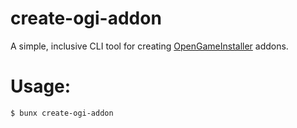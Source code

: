 # create-ogi-addon

A simple, inclusive CLI tool for creating [OpenGameInstaller](https://ogi.nat3z.com/) addons.

# Usage:

```bash
$ bunx create-ogi-addon
```

